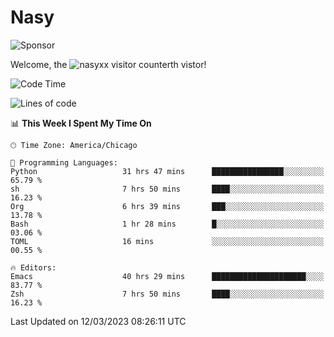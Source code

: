 # Nasy

<!--
<p align="center">
<img height="200" src="https://github-readme-stats.vercel.app/api?username=nasyxx&count_private=true&show_icons=true&theme=dracula&include_all_commits=true"/>
<img height="200" src="https://github-readme-stats.vercel.app/api/top-langs/?username=nasyxx&theme=dracula&hide=html,jupyter+notebook&count_private=true&show_icons=true"/>
</p>

  
----------------
-->

![Sponsor](https://img.shields.io/static/v1.svg?label=Sponsor&message=%E2%9D%A4&logo=GitHub&style=flat&color=pink)
 
Welcome, the ![nasyxx visitor counter](https://count.getloli.com/get/@nasyxx?theme=rule34)th vistor!
 
<!--START_SECTION:waka-->
![Code Time](http://img.shields.io/badge/Code%20Time-3%2C253%20hrs%2026%20mins-blue)

![Lines of code](https://img.shields.io/badge/From%20Hello%20World%20I%27ve%20Written-6.2%20million%20lines%20of%20code-blue)

📊 **This Week I Spent My Time On** 

```text
🕑︎ Time Zone: America/Chicago

💬 Programming Languages: 
Python                   31 hrs 47 mins      ████████████████░░░░░░░░░   65.79 % 
sh                       7 hrs 50 mins       ████░░░░░░░░░░░░░░░░░░░░░   16.23 % 
Org                      6 hrs 39 mins       ███░░░░░░░░░░░░░░░░░░░░░░   13.78 % 
Bash                     1 hr 28 mins        █░░░░░░░░░░░░░░░░░░░░░░░░   03.06 % 
TOML                     16 mins             ░░░░░░░░░░░░░░░░░░░░░░░░░   00.55 % 

🔥 Editors: 
Emacs                    40 hrs 29 mins      █████████████████████░░░░   83.77 % 
Zsh                      7 hrs 50 mins       ████░░░░░░░░░░░░░░░░░░░░░   16.23 % 
```


 Last Updated on 12/03/2023 08:26:11 UTC
<!--END_SECTION:waka-->

<!-- ![visitors](https://visitor-badge.laobi.icu/badge?page_id=nasyxx.nasyxx) -->
